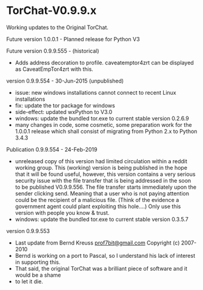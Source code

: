 # TorChat-V0.9.9.x
Working updates to the Original TorChat.

Future version 1.0.0.1 - Planned release for Python V3 


Future version 0.9.9.555 - (historical)
- Adds address decoration to profile. caveatemptor4zrt can be displayed as CaveatEmpTor4zrt with this.

version 0.9.9.554 - 30-Jun-2015 (unpublished)
- issue: new windows installations cannot connect to recent Linux installations
- fix: update the tor package for windows
- side-effect: updated wxPython to V3.0
- windows: update the bundled tor.exe to current stable version 0.2.6.9
- many changes in code, some cosmetic, some preparation work for the 1.0.0.1 release 
  which shall consist of migrating from Python 2.x to Python 3.4.3

Publication 0.9.9.554 - 24-Feb-2019
- unreleased copy of this version had limited circulation within a reddit working group. 
  This (working) version is being published in the hope that it will be found useful,
  however, this version contains a very serious security issue with the file transfer that
  is being addressed in the soon to be published V0.9.9.556. 
  The file transfer starts immediately upon the sender clicking send. Meaning that a user
  who is not paying attention could be the recipient of a malicious file. (Think of the 
  evidence a government agent could plant exploiting this hole....) Only use this version 
  with people you know & trust.
- windows: update the bundled tor.exe to current stable version 0.3.5.7

version 0.9.9.553
- Last update from  Bernd Kreuss <prof7bit@gmail.com>     Copyright (c) 2007-2010 
- Bernd is working on a port to Pascal, so I understand his lack of interest in supporting this.
-  That said, the original TorChat was a brilliant piece of software and it would be a shame
-  to let it die.


